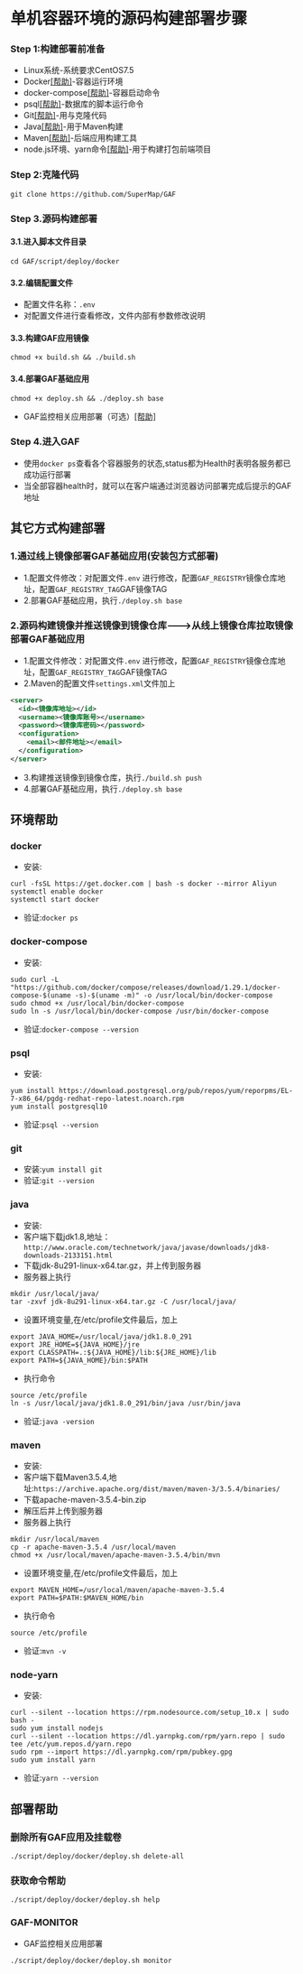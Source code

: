 # 单机容器环境的源码构建部署步骤

### Step 1:构建部署前准备

- Linux系统-系统要求CentOS7.5
- Docker[[帮助]](#docker)-容器运行环境
- docker-compose[[帮助]](#docker-compose)-容器启动命令
- psql[[帮助]](#psql)-数据库的脚本运行命令
- Git[[帮助]](#git)-用与克隆代码
- Java[[帮助]](#java)-用于Maven构建
- Maven[[帮助]](#maven)-后端应用构建工具
- node.js环境、yarn命令[[帮助]](#node-yarn)-用于构建打包前端项目

### Step 2:克隆代码

`git clone https://github.com/SuperMap/GAF`

### Step 3.源码构建部署
#### 3.1.进入脚本文件目录

`cd GAF/script/deploy/docker`

#### 3.2.编辑配置文件

- 配置文件名称：`.env`
- 对配置文件进行查看修改，文件内部有参数修改说明


#### 3.3.构建GAF应用镜像

`chmod +x build.sh && ./build.sh`

#### 3.4.部署GAF基础应用

`chmod +x deploy.sh && ./deploy.sh base`

- GAF监控相关应用部署（可选）[[帮助]](#GAF-MONITOR) 

### Step 4.进入GAF
- 使用`docker ps`查看各个容器服务的状态,status都为Health时表明各服务都已成功运行部署
- 当全部容器health时，就可以在客户端通过浏览器访问部署完成后提示的GAF地址

## 其它方式构建部署

### 1.通过线上镜像部署GAF基础应用(安装包方式部署)
- 1.配置文件修改：对配置文件`.env` 进行修改，配置`GAF_REGISTRY`镜像仓库地址，配置`GAF_REGISTRY_TAG`GAF镜像TAG
- 2.部署GAF基础应用，执行`./deploy.sh base`

### 2.源码构建镜像并推送镜像到镜像仓库--->从线上镜像仓库拉取镜像部署GAF基础应用
- 1.配置文件修改：对配置文件`.env` 进行修改，配置`GAF_REGISTRY`镜像仓库地址，配置`GAF_REGISTRY_TAG`GAF镜像TAG
- 2.Maven的配置文件`settings.xml`文件加上
```xml
<server>
  <id><镜像库地址></id>
  <username><镜像库账号></username>
  <password><镜像库密码></password>
  <configuration>
    <email><邮件地址></email>
  </configuration>
</server>
```
- 3.构建推送镜像到镜像仓库，执行`./build.sh push`
- 4.部署GAF基础应用，执行`./deploy.sh base`

## 环境帮助
### docker
- 安装: 
```
curl -fsSL https://get.docker.com | bash -s docker --mirror Aliyun
systemctl enable docker
systemctl start docker
```
- 验证:`docker ps`
### docker-compose
- 安装:
```
sudo curl -L "https://github.com/docker/compose/releases/download/1.29.1/docker-compose-$(uname -s)-$(uname -m)" -o /usr/local/bin/docker-compose
sudo chmod +x /usr/local/bin/docker-compose
sudo ln -s /usr/local/bin/docker-compose /usr/bin/docker-compose
```
- 验证:`docker-compose --version`
### psql
- 安装:
```
yum install https://download.postgresql.org/pub/repos/yum/reporpms/EL-7-x86_64/pgdg-redhat-repo-latest.noarch.rpm
yum install postgresql10
```
- 验证:`psql --version`
### git
- 安装:`yum install git`
- 验证:`git --version`
### java
- 安装:
- 客户端下载jdk1.8,地址：`http://www.oracle.com/technetwork/java/javase/downloads/jdk8-downloads-2133151.html`
- 下载jdk-8u291-linux-x64.tar.gz，并上传到服务器
- 服务器上执行
```
mkdir /usr/local/java/
tar -zxvf jdk-8u291-linux-x64.tar.gz -C /usr/local/java/
```
- 设置环境变量,在/etc/profile文件最后，加上
```
export JAVA_HOME=/usr/local/java/jdk1.8.0_291
export JRE_HOME=${JAVA_HOME}/jre
export CLASSPATH=.:${JAVA_HOME}/lib:${JRE_HOME}/lib
export PATH=${JAVA_HOME}/bin:$PATH
```
- 执行命令
```
source /etc/profile
ln -s /usr/local/java/jdk1.8.0_291/bin/java /usr/bin/java
```
- 验证:`java -version`
### maven
- 安装:
- 客户端下载Maven3.5.4,地址:`https://archive.apache.org/dist/maven/maven-3/3.5.4/binaries/`
- 下载apache-maven-3.5.4-bin.zip
- 解压后并上传到服务器
- 服务器上执行
```
mkdir /usr/local/maven
cp -r apache-maven-3.5.4 /usr/local/maven
chmod +x /usr/local/maven/apache-maven-3.5.4/bin/mvn
```
- 设置环境变量,在/etc/profile文件最后，加上
```
export MAVEN_HOME=/usr/local/maven/apache-maven-3.5.4
export PATH=$PATH:$MAVEN_HOME/bin
```
- 执行命令
```
source /etc/profile
```
- 验证:`mvn -v`

### node-yarn
- 安装:
```
curl --silent --location https://rpm.nodesource.com/setup_10.x | sudo bash -
sudo yum install nodejs
curl --silent --location https://dl.yarnpkg.com/rpm/yarn.repo | sudo tee /etc/yum.repos.d/yarn.repo
sudo rpm --import https://dl.yarnpkg.com/rpm/pubkey.gpg
sudo yum install yarn
```
- 验证:`yarn --version`
## 部署帮助
### 删除所有GAF应用及挂载卷
`./script/deploy/docker/deploy.sh delete-all`
### 获取命令帮助
`./script/deploy/docker/deploy.sh help`
### GAF-MONITOR
- GAF监控相关应用部署
```
./script/deploy/docker/deploy.sh monitor
```